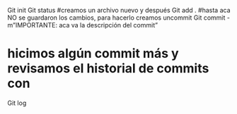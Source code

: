 Git init
Git status
#creamos un archivo nuevo y después
Git add .
#hasta aca NO se guardaron los cambios, para hacerlo creamos uncommit
Git commit -m”IMPORTANTE: aca va la descripción del commit”
# hicimos algún commit más y revisamos el historial de commits con
Git log
